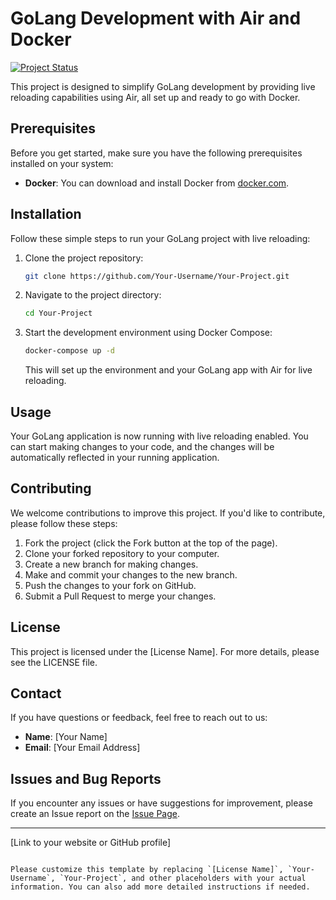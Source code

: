 # GoLang Development with Air and Docker

[![Project Status](https://img.shields.io/badge/Status-Active-brightgreen.svg)](https://github.com/Your-Username/Your-Project)

This project is designed to simplify GoLang development by providing live reloading capabilities using Air, all set up and ready to go with Docker.

## Prerequisites

Before you get started, make sure you have the following prerequisites installed on your system:

- **Docker**: You can download and install Docker from [docker.com](https://www.docker.com/get-started).

## Installation

Follow these simple steps to run your GoLang project with live reloading:

1. Clone the project repository:

   ```bash
   git clone https://github.com/Your-Username/Your-Project.git
   ```

2. Navigate to the project directory:

   ```bash
   cd Your-Project
   ```

3. Start the development environment using Docker Compose:

   ```bash
   docker-compose up -d
   ```

   This will set up the environment and your GoLang app with Air for live reloading.

## Usage

Your GoLang application is now running with live reloading enabled. You can start making changes to your code, and the changes will be automatically reflected in your running application.

## Contributing

We welcome contributions to improve this project. If you'd like to contribute, please follow these steps:

1. Fork the project (click the Fork button at the top of the page).
2. Clone your forked repository to your computer.
3. Create a new branch for making changes.
4. Make and commit your changes to the new branch.
5. Push the changes to your fork on GitHub.
6. Submit a Pull Request to merge your changes.

## License

This project is licensed under the [License Name]. For more details, please see the LICENSE file.

## Contact

If you have questions or feedback, feel free to reach out to us:

- **Name**: [Your Name]
- **Email**: [Your Email Address]

## Issues and Bug Reports

If you encounter any issues or have suggestions for improvement, please create an Issue report on the [Issue Page](https://github.com/Your-Username/Your-Project/issues).

---
[Link to your website or GitHub profile]
```

Please customize this template by replacing `[License Name]`, `Your-Username`, `Your-Project`, and other placeholders with your actual information. You can also add more detailed instructions if needed.
